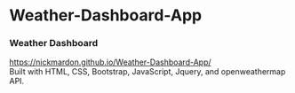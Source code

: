 # Weather-Dashboard-App 
### Weather Dashboard 
https://nickmardon.github.io/Weather-Dashboard-App/ \
Built with HTML, CSS, Bootstrap, JavaScript, Jquery, and openweathermap API. 
